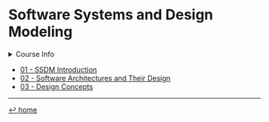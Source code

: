 # Software Systems and Design Modeling

<details>
	<summary>Course Info</summary>
	<blockquote>
		Teacher: Maura Cerioli &amp; Gianna Reggio <br>
		First semester (Sept. 2022)<br>
		6 cfu
	</blockquote>
</details>

- [01 - SSDM Introduction](01%20-%20SSDM%20Intro.md)
- [02 - Software Architectures and Their Design](02%20-%20Software%20Architecture%20&%20Design.md)
- [03 - Design Concepts](03%20-%20Design%20Concepts)

---
[↩ home](/README.md)
